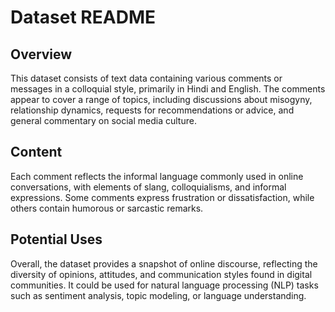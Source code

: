 # Dataset README

## Overview
This dataset consists of text data containing various comments or messages in a colloquial style, primarily in Hindi and English. The comments appear to cover a range of topics, including discussions about misogyny, relationship dynamics, requests for recommendations or advice, and general commentary on social media culture.

## Content
Each comment reflects the informal language commonly used in online conversations, with elements of slang, colloquialisms, and informal expressions. Some comments express frustration or dissatisfaction, while others contain humorous or sarcastic remarks.

## Potential Uses
Overall, the dataset provides a snapshot of online discourse, reflecting the diversity of opinions, attitudes, and communication styles found in digital communities. It could be used for natural language processing (NLP) tasks such as sentiment analysis, topic modeling, or language understanding.
